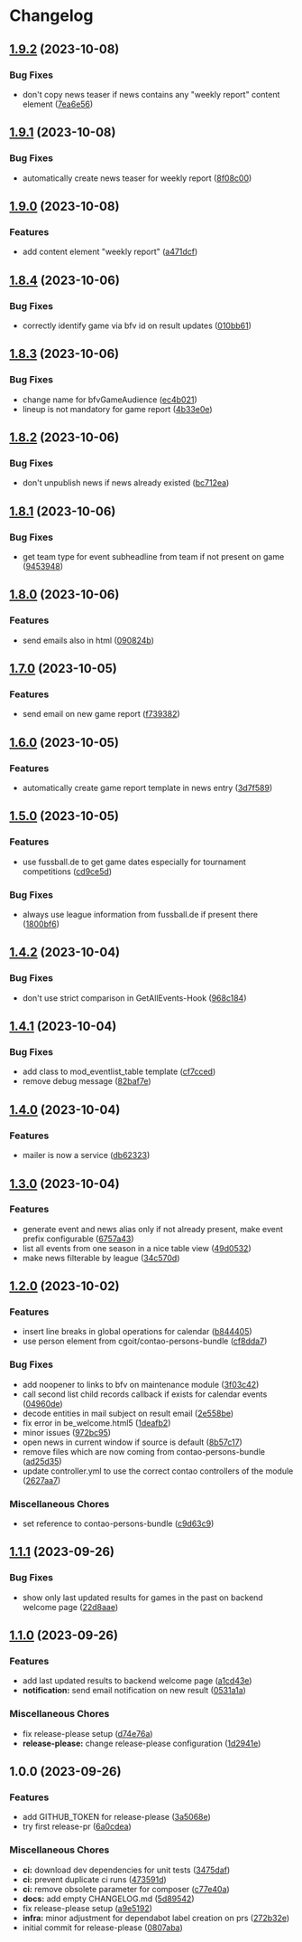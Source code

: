 # Changelog

## [1.9.2](https://github.com/cgoIT/contao-bfv-widgets-bundle/compare/v1.9.1...v1.9.2) (2023-10-08)


### Bug Fixes

* don't copy news teaser if news contains any "weekly report" content element ([7ea6e56](https://github.com/cgoIT/contao-bfv-widgets-bundle/commit/7ea6e56e667d0cd370a8fdafc9374830e374bc56))

## [1.9.1](https://github.com/cgoIT/contao-bfv-widgets-bundle/compare/v1.9.0...v1.9.1) (2023-10-08)


### Bug Fixes

* automatically create news teaser for weekly report ([8f08c00](https://github.com/cgoIT/contao-bfv-widgets-bundle/commit/8f08c008a50c55fb428d8eace638c3e51ebf08aa))

## [1.9.0](https://github.com/cgoIT/contao-bfv-widgets-bundle/compare/v1.8.4...v1.9.0) (2023-10-08)


### Features

* add content element "weekly report" ([a471dcf](https://github.com/cgoIT/contao-bfv-widgets-bundle/commit/a471dcf6bfb88691c4fd333f8c29b9264cdc1b40))

## [1.8.4](https://github.com/cgoIT/contao-bfv-widgets-bundle/compare/v1.8.3...v1.8.4) (2023-10-06)


### Bug Fixes

* correctly identify game via bfv id on result updates ([010bb61](https://github.com/cgoIT/contao-bfv-widgets-bundle/commit/010bb61f96a635efe7b8b6d1826f1ba83e5208b1))

## [1.8.3](https://github.com/cgoIT/contao-bfv-widgets-bundle/compare/v1.8.2...v1.8.3) (2023-10-06)


### Bug Fixes

* change name for bfvGameAudience ([ec4b021](https://github.com/cgoIT/contao-bfv-widgets-bundle/commit/ec4b0218308fb8ea5c788987072e7b84caedaf4f))
* lineup is not mandatory for game report ([4b33e0e](https://github.com/cgoIT/contao-bfv-widgets-bundle/commit/4b33e0ea97407b18d207db9df32889a163621e59))

## [1.8.2](https://github.com/cgoIT/contao-bfv-widgets-bundle/compare/v1.8.1...v1.8.2) (2023-10-06)


### Bug Fixes

* don't unpublish news if news already existed ([bc712ea](https://github.com/cgoIT/contao-bfv-widgets-bundle/commit/bc712ea002fe1eac8bc3e9be40b7005ecbebf269))

## [1.8.1](https://github.com/cgoIT/contao-bfv-widgets-bundle/compare/v1.8.0...v1.8.1) (2023-10-06)


### Bug Fixes

* get team type for event subheadline from team if not present on game ([9453948](https://github.com/cgoIT/contao-bfv-widgets-bundle/commit/94539480f227d6e53fe927b277ed82b4a337ef3e))

## [1.8.0](https://github.com/cgoIT/contao-bfv-widgets-bundle/compare/v1.7.0...v1.8.0) (2023-10-06)


### Features

* send emails also in html ([090824b](https://github.com/cgoIT/contao-bfv-widgets-bundle/commit/090824ba10007239df0df8b11b0b784be9858c51))

## [1.7.0](https://github.com/cgoIT/contao-bfv-widgets-bundle/compare/v1.6.0...v1.7.0) (2023-10-05)


### Features

* send email on new game report ([f739382](https://github.com/cgoIT/contao-bfv-widgets-bundle/commit/f739382f0fffb8bf14c2c04a7a6be72d8e8dda01))

## [1.6.0](https://github.com/cgoIT/contao-bfv-widgets-bundle/compare/v1.5.0...v1.6.0) (2023-10-05)


### Features

* automatically create game report template in news entry ([3d7f589](https://github.com/cgoIT/contao-bfv-widgets-bundle/commit/3d7f589c83824179dca9082d523fda5bb41adadf))

## [1.5.0](https://github.com/cgoIT/contao-bfv-widgets-bundle/compare/v1.4.2...v1.5.0) (2023-10-05)


### Features

* use fussball.de to get game dates especially for tournament competitions ([cd9ce5d](https://github.com/cgoIT/contao-bfv-widgets-bundle/commit/cd9ce5df642c9e69771bc9219b94ee654a5f9e5f))


### Bug Fixes

* always use league information from fussball.de if present there ([1800bf6](https://github.com/cgoIT/contao-bfv-widgets-bundle/commit/1800bf6d325f2233a05510c005e7f72d25587f35))

## [1.4.2](https://github.com/cgoIT/contao-bfv-widgets-bundle/compare/v1.4.1...v1.4.2) (2023-10-04)


### Bug Fixes

* don't use strict comparison in GetAllEvents-Hook ([968c184](https://github.com/cgoIT/contao-bfv-widgets-bundle/commit/968c1846de582588c85c653ae1481babbd5eaa0e))

## [1.4.1](https://github.com/cgoIT/contao-bfv-widgets-bundle/compare/v1.4.0...v1.4.1) (2023-10-04)


### Bug Fixes

* add class to mod_eventlist_table template ([cf7cced](https://github.com/cgoIT/contao-bfv-widgets-bundle/commit/cf7cced0320f9b683795a01356568f62bb22ab6a))
* remove debug message ([82baf7e](https://github.com/cgoIT/contao-bfv-widgets-bundle/commit/82baf7e5d94afc2f28a4aa11c458d9a326e13ebd))

## [1.4.0](https://github.com/cgoIT/contao-bfv-widgets-bundle/compare/v1.3.0...v1.4.0) (2023-10-04)


### Features

* mailer is now a service ([db62323](https://github.com/cgoIT/contao-bfv-widgets-bundle/commit/db62323aad2ddb760cd16823f0b7534942fa5a18))

## [1.3.0](https://github.com/cgoIT/contao-bfv-widgets-bundle/compare/v1.2.0...v1.3.0) (2023-10-04)


### Features

* generate event and news alias only if not already present, make event prefix configurable ([6757a43](https://github.com/cgoIT/contao-bfv-widgets-bundle/commit/6757a43182addba9cb9e75e1d632d5813584d8d3))
* list all events from one season in a nice table view ([49d0532](https://github.com/cgoIT/contao-bfv-widgets-bundle/commit/49d05328e1c16591cafac18a60a165c1ba0c2fad))
* make news filterable by league ([34c570d](https://github.com/cgoIT/contao-bfv-widgets-bundle/commit/34c570d5d6222a98c9b7f0a3030a312346e52c39))

## [1.2.0](https://github.com/cgoIT/contao-bfv-widgets-bundle/compare/v1.1.1...v1.2.0) (2023-10-02)


### Features

* insert line breaks in global operations for calendar ([b844405](https://github.com/cgoIT/contao-bfv-widgets-bundle/commit/b84440537ffb2d146f282e5cb494c649d6a8e10c))
* use person element from cgoit/contao-persons-bundle ([cf8dda7](https://github.com/cgoIT/contao-bfv-widgets-bundle/commit/cf8dda778337e2b627409cc79775e2347fcdab90))


### Bug Fixes

* add noopener to links to bfv on maintenance module ([3f03c42](https://github.com/cgoIT/contao-bfv-widgets-bundle/commit/3f03c422c15f547eb6fa5c3a631322464a49a90c))
* call second list child records callback if exists for calendar events ([04960de](https://github.com/cgoIT/contao-bfv-widgets-bundle/commit/04960de09eba79656e70d73587b4f44c491dc5fa))
* decode entities in mail subject on result email ([2e558be](https://github.com/cgoIT/contao-bfv-widgets-bundle/commit/2e558bea4f5ab5d29370870a103c7f7116f74dac))
* fix error in be_welcome.html5 ([1deafb2](https://github.com/cgoIT/contao-bfv-widgets-bundle/commit/1deafb2491ff891e11599364b3409ea769ead40d))
* minor issues ([972bc95](https://github.com/cgoIT/contao-bfv-widgets-bundle/commit/972bc95ac0f8a4916ac58facdae299c3ef2e6c35))
* open news in current window if source is default ([8b57c17](https://github.com/cgoIT/contao-bfv-widgets-bundle/commit/8b57c17f7a381b20cc48eb5138660f2e31735136))
* remove files which are now coming from contao-persons-bundle ([ad25d35](https://github.com/cgoIT/contao-bfv-widgets-bundle/commit/ad25d3517a35ea40c05ce0be334c1151fede6263))
* update controller.yml to use the correct contao controllers of the module ([2627aa7](https://github.com/cgoIT/contao-bfv-widgets-bundle/commit/2627aa7db77f4207bba6c3b5bcefaa1ea522a3f4))


### Miscellaneous Chores

* set reference to contao-persons-bundle ([c9d63c9](https://github.com/cgoIT/contao-bfv-widgets-bundle/commit/c9d63c97aeb266c2fbf7eb67e4baeaa5efd245f1))

## [1.1.1](https://github.com/cgoIT/contao-bfv-widgets-bundle/compare/v1.1.0...v1.1.1) (2023-09-26)


### Bug Fixes

* show only last updated results for games in the past on backend welcome page ([22d8aae](https://github.com/cgoIT/contao-bfv-widgets-bundle/commit/22d8aae5029ccec003b5b551a1b12435b3bfc082))

## [1.1.0](https://github.com/cgoIT/contao-bfv-widgets-bundle/compare/v1.0.0...v1.1.0) (2023-09-26)


### Features

* add last updated results to backend welcome page ([a1cd43e](https://github.com/cgoIT/contao-bfv-widgets-bundle/commit/a1cd43e498b1b3fdbb6d33268601fce12303910c))
* **notification:** send email notification on new result ([0531a1a](https://github.com/cgoIT/contao-bfv-widgets-bundle/commit/0531a1aeb5896e2cde007fc8c807c732b4f788fc))


### Miscellaneous Chores

* fix release-please setup ([d74e76a](https://github.com/cgoIT/contao-bfv-widgets-bundle/commit/d74e76ad377842f3298c2ba3e4412f4bfc22210e))
* **release-please:** change release-please configuration ([1d2941e](https://github.com/cgoIT/contao-bfv-widgets-bundle/commit/1d2941e494b4d88d398e765db7a76acdc2d8845c))

## 1.0.0 (2023-09-26)


### Features

* add GITHUB_TOKEN for release-please ([3a5068e](https://github.com/cgoIT/contao-bfv-widgets-bundle/commit/3a5068e7560496e10a2e882497bbbfb6187c4c75))
* try first release-pr ([6a0cdea](https://github.com/cgoIT/contao-bfv-widgets-bundle/commit/6a0cdeac314160fa776a1f48050a9c5d5983914b))


### Miscellaneous Chores

* **ci:** download dev dependencies for unit tests ([3475daf](https://github.com/cgoIT/contao-bfv-widgets-bundle/commit/3475daf936b5b29738c68f637bbc4f472ddce452))
* **ci:** prevent duplicate ci runs ([473591d](https://github.com/cgoIT/contao-bfv-widgets-bundle/commit/473591dc9736e8842e8e00b32ef0f391d46186c4))
* **ci:** remove obsolete parameter for composer ([c77e40a](https://github.com/cgoIT/contao-bfv-widgets-bundle/commit/c77e40ab0a262ba5dd5d123206575f7a0e7c43b6))
* **docs:** add empty CHANGELOG.md ([5d89542](https://github.com/cgoIT/contao-bfv-widgets-bundle/commit/5d895428f6231acac3d62cec931619f9e55494ca))
* fix release-please setup ([a9e5192](https://github.com/cgoIT/contao-bfv-widgets-bundle/commit/a9e51923fc616423c81dab445cb90277d196ec8c))
* **infra:** minor adjustment for dependabot label creation on prs ([272b32e](https://github.com/cgoIT/contao-bfv-widgets-bundle/commit/272b32ecb006a43ab29c224ea06193f0f7844504))
* initial commit for release-please ([0807aba](https://github.com/cgoIT/contao-bfv-widgets-bundle/commit/0807aba3fe0d46110f979f74d86265591a66b59b))
